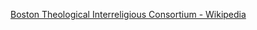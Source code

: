 ﻿[Boston Theological Interreligious Consortium - Wikipedia](https://en.wikipedia.org/wiki/Boston_Theological_Interreligious_Consortium)
